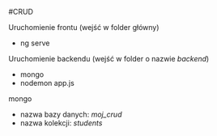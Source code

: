 #CRUD

Uruchomienie frontu (wejść w folder główny)

* ng serve

Uruchomienie backendu (wejść w folder o nazwie *backend*)

* mongo
* nodemon app.js


mongo

* nazwa bazy danych: *moj_crud*
* nazwa kolekcji: *students*
